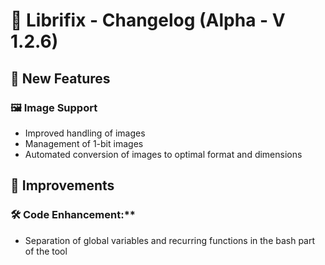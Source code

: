 # 📢 Librifix - Changelog (Alpha - V 1.2.6)

## 🚀 New Features
### 🖼️ Image Support
- Improved handling of images
- Management of 1-bit images
- Automated conversion of images to optimal format and dimensions

## 🚀 Improvements
### 🛠 Code Enhancement:**
-  Separation of global variables and recurring functions in the bash part of the tool

